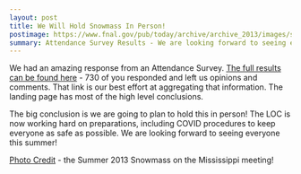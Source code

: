 ```yaml
---
layout: post
title: We Will Hold Snowmass In Person!
postimage: https://www.fnal.gov/pub/today/archive/archive_2013/images/snowmass-group.jpg
summary: Attendance Survey Results - We are looking forward to seeing everyone on July 17th!
---
```


We had an amazing response from an Attendance Survey. [The full results can be found here](https://gordonwatts.github.io/snowmass-attendance) - 730 of you responded and left us opinions and comments. That link is our best effort at aggregating that information. The landing page has most of the high level conclusions.

The big conclusion is we are going to plan to hold this in person! The LOC is now working hard on preparations, including COVID procedures to keep everyone as safe as possible.  We are looking forward to seeing everyone this summer!

[Photo Credit](https://www.fnal.gov/pub/today/archive/archive_2013/today13-08-09.html) - the Summer 2013 Snowmass on the Mississippi meeting!